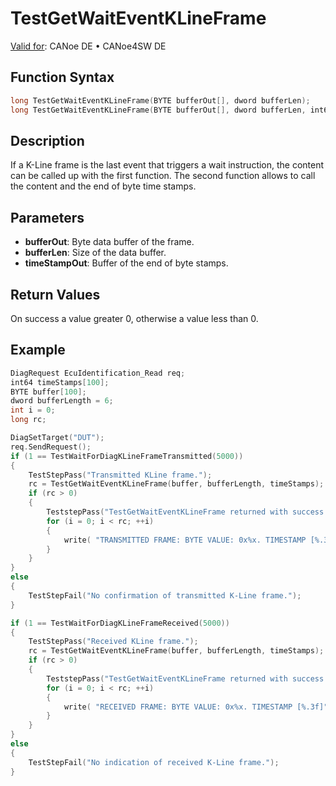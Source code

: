 # TestGetWaitEventKLineFrame

[Valid for](../../../Shared/FeatureAvailability.md): CANoe DE • CANoe4SW DE

## Function Syntax

```c
long TestGetWaitEventKLineFrame(BYTE bufferOut[], dword bufferLen);
long TestGetWaitEventKLineFrame(BYTE bufferOut[], dword bufferLen, int64 timeStampOut[]);
```

## Description

If a K-Line frame is the last event that triggers a wait instruction, the content can be called up with the first function. The second function allows to call the content and the end of byte time stamps.

## Parameters

- **bufferOut**: Byte data buffer of the frame.
- **bufferLen**: Size of the data buffer.
- **timeStampOut**: Buffer of the end of byte stamps.

## Return Values

On success a value greater 0, otherwise a value less than 0.

## Example

```c
DiagRequest EcuIdentification_Read req;
int64 timeStamps[100];
BYTE buffer[100];
dword bufferLength = 6;
int i = 0;
long rc;

DiagSetTarget("DUT");
req.SendRequest();
if (1 == TestWaitForDiagKLineFrameTransmitted(5000))
{
    TestStepPass("Transmitted KLine frame.");
    rc = TestGetWaitEventKLineFrame(buffer, bufferLength, timeStamps);
    if (rc > 0)
    {
        TeststepPass("TestGetWaitEventKLineFrame returned with success.");
        for (i = 0; i < rc; ++i)
        {
            write( "TRANSMITTED FRAME: BYTE VALUE: 0x%x. TIMESTAMP [%.3f]", buffer[i], timeStamps[i]/1000000000.0);
        }
    }
}
else
{
    TestStepFail("No confirmation of transmitted K-Line frame.");
}

if (1 == TestWaitForDiagKLineFrameReceived(5000))
{
    TestStepPass("Received KLine frame.");
    rc = TestGetWaitEventKLineFrame(buffer, bufferLength, timeStamps);
    if (rc > 0)
    {
        TeststepPass("TestGetWaitEventKLineFrame returned with success.");
        for (i = 0; i < rc; ++i)
        {
            write( "RECEIVED FRAME: BYTE VALUE: 0x%x. TIMESTAMP [%.3f]", buffer[i], timeStamps[i]/1000000000.0);
        }
    }
}
else
{
    TestStepFail("No indication of received K-Line frame.");
}
```

